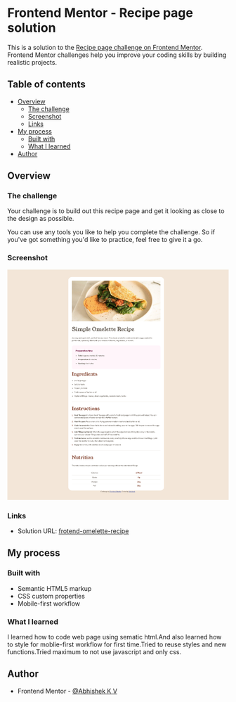 # Frontend Mentor - Recipe page solution

This is a solution to the [Recipe page challenge on Frontend Mentor](https://www.frontendmentor.io/challenges/recipe-page-KiTsR8QQKm). Frontend Mentor challenges help you improve your coding skills by building realistic projects.

## Table of contents

- [Overview](#overview)
  - [The challenge](#the-challenge)
  - [Screenshot](#screenshot)
  - [Links](#links)
- [My process](#my-process)
  - [Built with](#built-with)
  - [What I learned](#what-i-learned)
- [Author](#author)




## Overview

### The challenge

Your challenge is to build out this recipe page and get it looking as close to the design as possible.

You can use any tools you like to help you complete the challenge. So if you've got something you'd like to practice, feel free to give it a go.

### Screenshot

![Alt text](./assets/screenshot/omelette-recipe.png?raw=true "Optional Title")


### Links

- Solution URL: [frotend-omelette-recipe](https://animati0n.github.io/frotend-omelette-recipe/)

## My process

### Built with

- Semantic HTML5 markup
- CSS custom properties
- Mobile-first workflow


### What I learned

I learned how to code web page using sematic html.And also learned how to style for moblie-first workflow  for first time.Tried to reuse styles and new functions.Tried maximum to not use javascript and only css.

## Author

- Frontend Mentor - [@Abhishek K V](https://www.frontendmentor.io/profile/Animati0n)
